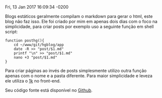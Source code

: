 Fri, 13 Jan 2017 16:09:34 -0200

Blogs estáticos geralmente compilam o markdown para gerar o html, este blog não faz isso. Ele foi criado por mim em apenas dois dias com o foco na simplicidade, para criar posts por exemplo uso a seguinte função em shell script:

```
function posthg(){
    cd ~/www/git/hgblog/app
    date -R >> "post/$1.md"
    printf "\n" >> "post/$1.md"
    nano +3 "post/$1.md"
}
```

Para criar páginas ao invés de posts simplesmente utilizo outra função apenas com o nome e a pasta diferente. Para maior simplicidade e leveza ele utiliza o [1k](https://github.com/HackerGaucho/1k) no front-end. 

Seu código fonte está disponível no [Github](https://github.com/HackerGaucho/hgblog). 
